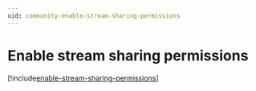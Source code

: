 ```yaml
---
uid: community-enable-stream-sharing-permissions
---
```


# Enable stream sharing permissions

[!include[enable-stream-sharing-permissions](includes/enable-stream-sharing-permissions.md)]
